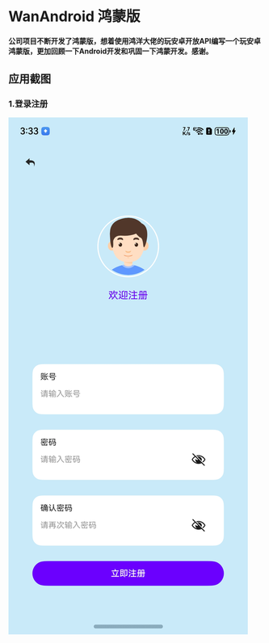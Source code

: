 # WanAndroid 鸿蒙版
#### 公司项目不断开发了鸿蒙版，想着使用鸿洋大佬的玩安卓开放API编写一个玩安卓 鸿蒙版，更加回顾一下Android开发和巩固一下鸿蒙开发。感谢。
## 应用截图
### 1.登录注册
![image](https://github.com/zhq573524642/WanAndroidHmos/blob/master/appimage/%E6%B3%A8%E5%86%8C.jpg)

